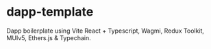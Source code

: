 # dapp-template
Dapp boilerplate using Vite React + Typescript, Wagmi, Redux Toolkit, MUIv5, Ethers.js &amp; Typechain.

